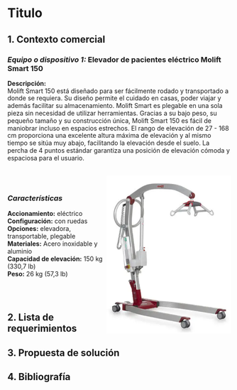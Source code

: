 # Titulo

## 1. Contexto comercial

### _Equipo o dispositivo 1:_ Elevador de pacientes eléctrico Molift Smart 150

<p style="line-height: 1.2;">
<strong>Descripción:</strong><br>
Molift Smart 150 está diseñado para ser fácilmente rodado y transportado a donde se requiera. Su diseño permite el cuidado en casas, poder viajar y además facilitar su almacenamiento. Molift Smart es plegable en una sola pieza sin necesidad de utilizar herramientas. Gracias a su bajo peso, su pequeño tamaño y su construcción única, Molift Smart 150 es fácil de maniobrar incluso en espacios estrechos. El rango de elevación de 27 - 168 cm proporciona una excelente altura máxima de elevación y al mismo tiempo se sitúa muy abajo, facilitando la elevación desde el suelo. La percha de 4 puntos estándar garantiza una posición de elevación cómoda y espaciosa para el usuario.
</p>

<br/>
<img align='right' src="https://github.com/Misancio-T/FUNBIO---GRUPO-4/blob/main/Entregables/Resources/FunBio_imagen_8.png?raw=true" alt="Elevador de pacientes eléctrico Molift Smart 150" width="280">
<br/>

### _Características_

<p><strong>Accionamiento:</strong> eléctrico<br/><strong>Configuración:</strong> con ruedas<br/><strong>Opciones:</strong> elevadora, transportable, plegable<br/><strong>Materiales:</strong> Acero inoxidable y aluminio<br/><strong>Capacidad de elevación:</strong> 150 kg (330,7 lb)<br/><strong>Peso:</strong> 26 kg (57,3 lb)<br/></p>
<br/>
<br/>

## 2. Lista de requerimientos



## 3. Propuesta de solución



## 4. Bibliografía

